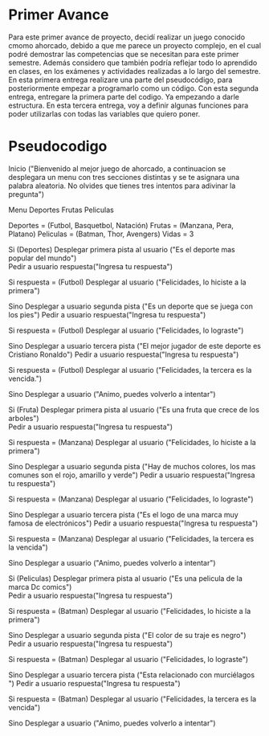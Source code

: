 # Primer Avance

Para este primer avance de proyecto, decidí realizar un juego conocido cmomo ahorcado, debido a que me parece un proyecto complejo, en el cual podré demostrar las competencias que se necesitan para este primer semestre. Además considero que también podría reflejar todo lo aprendido en clases, en los exámenes y actividades realizadas a lo largo del semestre. En esta primera entrega realizare una parte del pseudocódigo, para posteriormente empezar a programarlo como un código.
Con esta segunda entrega, entregare la primera parte del codigo. Ya empezando a darle estructura. En esta tercera entrega, voy a definir algunas funciones para poder utilizarlas con todas las variables que quiero poner.

# Pseudocodigo
Inicio
("Bienvenido al mejor juego de ahorcado, a continuacion se desplegara un menu con tres secciones distintas y se te asignara una palabra aleatoria. No olvides que tienes tres intentos para adivinar la pregunta")

Menu
Deportes
Frutas
Peliculas

Deportes = (Futbol, Basquetbol, Natación)
Frutas = (Manzana, Pera, Platano)
Peliculas = (Batman, Thor, Avengers)
Vidas = 3

Si (Deportes)
  Desplegar primera pista al usuario ("Es el deporte mas popular del mundo")  
Pedir a usuario respuesta("Ingresa tu respuesta")

Si respuesta = (Futbol)
  Desplegar al usuario ("Felicidades, lo hiciste a la primera")
  
Sino
  Desplegar a usuario segunda pista ("Es un deporte que se juega con los pies")
  Pedir a usuario respuesta("Ingresa tu respuesta")
  
Si respuesta = (Futbol)
  Desplegar al usuario ("Felicidades, lo lograste")
  
Sino
  Desplegar a usuario tercera pista ("El mejor jugador de este deporte es Cristiano Ronaldo")
  Pedir a usuario respuesta("Ingresa tu respuesta")
  
 Si respuesta = (Futbol)
  Desplegar al usuario ("Felicidades, la tercera es la vencida.")
  
 Sino
  Desplegar a usuario ("Animo, puedes volverlo a intentar")
 
 Si (Fruta)
  Desplegar primera pista al usuario ("Es una fruta que crece de los arboles")  
Pedir a usuario respuesta("Ingresa tu respuesta")

Si respuesta = (Manzana)
  Desplegar al usuario ("Felicidades, lo hiciste a la primera")
  
Sino
  Desplegar a usuario segunda pista ("Hay de muchos colores, los mas comunes son el rojo, amarillo y verde")
  Pedir a usuario respuesta("Ingresa tu respuesta")
  
Si respuesta = (Manzana)
  Desplegar al usuario ("Felicidades, lo lograste")
  
Sino
  Desplegar a usuario tercera pista ("Es el logo de una marca muy famosa de electrónicos")
  Pedir a usuario respuesta("Ingresa tu respuesta")
  
 Si respuesta = (Manzana)
  Desplegar al usuario ("Felicidades, la tercera es la vencida")
  
 Sino
  Desplegar a usuario ("Animo, puedes volverlo a intentar")
  
  Si (Peliculas)
  Desplegar primera pista al usuario ("Es una pelicula de la marca Dc comics")  
Pedir a usuario respuesta("Ingresa tu respuesta")

Si respuesta = (Batman)
  Desplegar al usuario ("Felicidades, lo hiciste a la primera")
  
Sino
  Desplegar a usuario segunda pista ("El color de su traje es negro")
  Pedir a usuario respuesta("Ingresa tu respuesta")
  
Si respuesta = (Batman)
  Desplegar al usuario ("Felicidades, lo lograste")
  
Sino
  Desplegar a usuario tercera pista ("Esta relacionado con murciélagos ")
  Pedir a usuario respuesta("Ingresa tu respuesta")
  
 Si respuesta = (Batman)
  Desplegar al usuario ("Felicidades, la tercera es la vencida")
  
 Sino
  Desplegar a usuario ("Animo, puedes volverlo a intentar")
